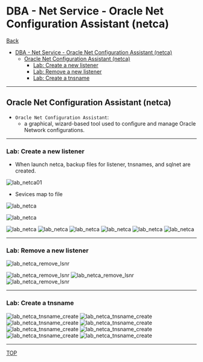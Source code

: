 # DBA - Net Service - Oracle Net Configuration Assistant (netca)

[Back](../../index.md)

- [DBA - Net Service - Oracle Net Configuration Assistant (netca)](#dba---net-service---oracle-net-configuration-assistant-netca)
  - [Oracle Net Configuration Assistant (netca)](#oracle-net-configuration-assistant-netca)
    - [Lab: Create a new listener](#lab-create-a-new-listener)
    - [Lab: Remove a new listener](#lab-remove-a-new-listener)
    - [Lab: Create a tnsname](#lab-create-a-tnsname)

---

## Oracle Net Configuration Assistant (netca)

- `Oracle Net Configuration Assistant`:
  - a graphical, wizard-based tool used to configure and manage Oracle Network configurations.

---

### Lab: Create a new listener

- When launch netca, backup files for listener, tnsnames, and sqlnet are created.

![lab_netca01](./pic/lab_netca01.png)

- Sevices map to file

![lab_netca](./pic/lab_netca02.png)

![lab_netca](./pic/lab_netca04.png)

![lab_netca](./pic/lab_netca05.png)
![lab_netca](./pic/lab_netca06.png)
![lab_netca](./pic/lab_netca07.png)
![lab_netca](./pic/lab_netca08.png)
![lab_netca](./pic/lab_netca09.png)
![lab_netca](./pic/lab_netca10.png)

---

### Lab: Remove a new listener

![lab_netca_remove_lsnr](./pic/lab_netca_remove_lsnr01.png)

![lab_netca_remove_lsnr](./pic/lab_netca_remove_lsnr02.png)
![lab_netca_remove_lsnr](./pic/lab_netca_remove_lsnr03.png)
![lab_netca_remove_lsnr](./pic/lab_netca_remove_lsnr04.png)

---

### Lab: Create a tnsname

![lab_netca_tnsname_create](./pic/lab_netca_tnsname_create01.png)
![lab_netca_tnsname_create](./pic/lab_netca_tnsname_create02.png)
![lab_netca_tnsname_create](./pic/lab_netca_tnsname_create03.png)
![lab_netca_tnsname_create](./pic/lab_netca_tnsname_create04.png)
![lab_netca_tnsname_create](./pic/lab_netca_tnsname_create05.png)
![lab_netca_tnsname_create](./pic/lab_netca_tnsname_create06.png)
![lab_netca_tnsname_create](./pic/lab_netca_tnsname_create07.png)
![lab_netca_tnsname_create](./pic/lab_netca_tnsname_create08.png)

---

[TOP](#dba---net-service---oracle-net-configuration-assistant-netca)
